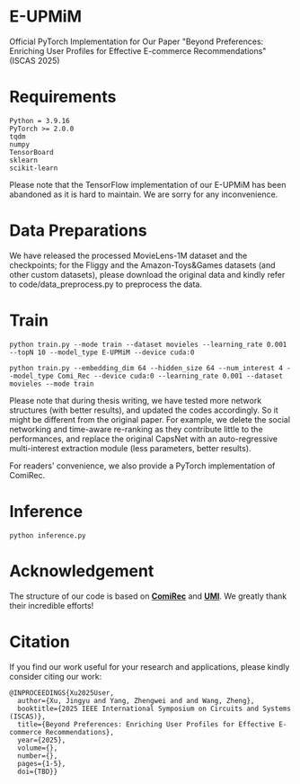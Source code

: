 # E-UPMiM
Official PyTorch Implementation for Our Paper "Beyond Preferences: Enriching User Profiles for Effective E-commerce Recommendations" (ISCAS 2025)

# Requirements
```
Python = 3.9.16
PyTorch >= 2.0.0
tqdm
numpy
TensorBoard
sklearn
scikit-learn
```
Please note that the TensorFlow implementation of our E-UPMiM has been abandoned as it is hard to maintain. We are sorry for any inconvenience.

# Data Preparations
We have released the processed MovieLens-1M dataset and the checkpoints; for the Fliggy and the Amazon-Toys&Games datasets (and other custom datasets), please download the original data and kindly refer to code/data_preprocess.py to preprocess the data.

# Train
```
python train.py --mode train --dataset movieles --learning_rate 0.001 --topN 10 --model_type E-UPMiM --device cuda:0

python train.py --embedding_dim 64 --hidden_size 64 --num_interest 4 --model_type Comi_Rec --device cuda:0 --learning_rate 0.001 --dataset movieles --mode train
```
Please note that during thesis writing, we have tested more network structures (with better results), and updated the codes accordingly. So it might be different from the original paper. For example, we delete the social networking and time-aware re-ranking as they contribute little to the performances, and replace the original CapsNet with an auto-regressive multi-interest extraction module (less parameters, better results).

For readers' convenience, we also provide a PyTorch implementation of ComiRec.

# Inference
```
python inference.py
```

# Acknowledgement
The structure of our code is based on **[ComiRec](https://github.com/THUDM/ComiRec)** and **[UMI](https://github.com/WHUIR/UMI)**. We greatly thank their incredible efforts!

# Citation
If you find our work useful for your research and applications, please kindly consider citing our work:
```
@INPROCEEDINGS{Xu2025User,
  author={Xu, Jingyu and Yang, Zhengwei and and Wang, Zheng},
  booktitle={2025 IEEE International Symposium on Circuits and Systems (ISCAS)}, 
  title={Beyond Preferences: Enriching User Profiles for Effective E-commerce Recommendations}, 
  year={2025},
  volume={},
  number={},
  pages={1-5},
  doi={TBD}}
```